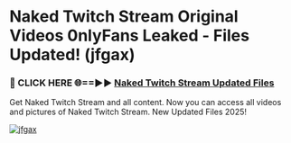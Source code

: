 # Naked Twitch Stream Original Videos 0nlyFans Leaked - Files Updated! (jfgax)

<h3>🔴 CLICK HERE 🌐==►► <a href="https://tinyurl.com/up5wt9bj" rel="nofollow">Naked Twitch Stream Updated Files</a></h3>

Get Naked Twitch Stream and all content. Now you can access all videos and pictures of Naked Twitch Stream. New Updated Files 2025!

[![jfgax](https://i.imgur.com/ABiUzMV.gif)](https://tinyurl.com/up5wt9bj)
